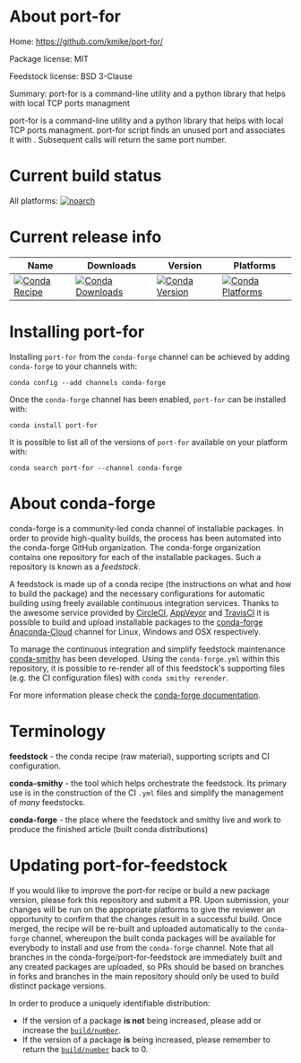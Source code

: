 About port-for
==============

Home: https://github.com/kmike/port-for/

Package license: MIT

Feedstock license: BSD 3-Clause

Summary: port-for is a command-line utility and a python library that helps with local TCP ports managment

port-for is a command-line utility and a python library that helps with local TCP ports managment.
port-for <foo> script finds an unused port and associates it with <foo>. Subsequent calls will
return the same port number.


Current build status
====================

All platforms:
[![noarch](https://img.shields.io/circleci/project/github/conda-forge/port-for-feedstock/master.svg?label=noarch)](https://circleci.com/gh/conda-forge/port-for-feedstock)

Current release info
====================

| Name | Downloads | Version | Platforms |
| --- | --- | --- | --- |
| [![Conda Recipe](https://img.shields.io/badge/recipe-port--for-green.svg)](https://anaconda.org/conda-forge/port-for) | [![Conda Downloads](https://img.shields.io/conda/dn/conda-forge/port-for.svg)](https://anaconda.org/conda-forge/port-for) | [![Conda Version](https://img.shields.io/conda/vn/conda-forge/port-for.svg)](https://anaconda.org/conda-forge/port-for) | [![Conda Platforms](https://img.shields.io/conda/pn/conda-forge/port-for.svg)](https://anaconda.org/conda-forge/port-for) |

Installing port-for
===================

Installing `port-for` from the `conda-forge` channel can be achieved by adding `conda-forge` to your channels with:

```
conda config --add channels conda-forge
```

Once the `conda-forge` channel has been enabled, `port-for` can be installed with:

```
conda install port-for
```

It is possible to list all of the versions of `port-for` available on your platform with:

```
conda search port-for --channel conda-forge
```


About conda-forge
=================

conda-forge is a community-led conda channel of installable packages.
In order to provide high-quality builds, the process has been automated into the
conda-forge GitHub organization. The conda-forge organization contains one repository
for each of the installable packages. Such a repository is known as a *feedstock*.

A feedstock is made up of a conda recipe (the instructions on what and how to build
the package) and the necessary configurations for automatic building using freely
available continuous integration services. Thanks to the awesome service provided by
[CircleCI](https://circleci.com/), [AppVeyor](http://www.appveyor.com/)
and [TravisCI](https://travis-ci.org/) it is possible to build and upload installable
packages to the [conda-forge](https://anaconda.org/conda-forge)
[Anaconda-Cloud](http://docs.anaconda.org/) channel for Linux, Windows and OSX respectively.

To manage the continuous integration and simplify feedstock maintenance
[conda-smithy](http://github.com/conda-forge/conda-smithy) has been developed.
Using the ``conda-forge.yml`` within this repository, it is possible to re-render all of
this feedstock's supporting files (e.g. the CI configuration files) with ``conda smithy rerender``.

For more information please check the [conda-forge documentation](https://conda-forge.org/docs/).

Terminology
===========

**feedstock** - the conda recipe (raw material), supporting scripts and CI configuration.

**conda-smithy** - the tool which helps orchestrate the feedstock.
                   Its primary use is in the construction of the CI ``.yml`` files
                   and simplify the management of *many* feedstocks.

**conda-forge** - the place where the feedstock and smithy live and work to
                  produce the finished article (built conda distributions)


Updating port-for-feedstock
===========================

If you would like to improve the port-for recipe or build a new
package version, please fork this repository and submit a PR. Upon submission,
your changes will be run on the appropriate platforms to give the reviewer an
opportunity to confirm that the changes result in a successful build. Once
merged, the recipe will be re-built and uploaded automatically to the
`conda-forge` channel, whereupon the built conda packages will be available for
everybody to install and use from the `conda-forge` channel.
Note that all branches in the conda-forge/port-for-feedstock are
immediately built and any created packages are uploaded, so PRs should be based
on branches in forks and branches in the main repository should only be used to
build distinct package versions.

In order to produce a uniquely identifiable distribution:
 * If the version of a package **is not** being increased, please add or increase
   the [``build/number``](http://conda.pydata.org/docs/building/meta-yaml.html#build-number-and-string).
 * If the version of a package **is** being increased, please remember to return
   the [``build/number``](http://conda.pydata.org/docs/building/meta-yaml.html#build-number-and-string)
   back to 0.